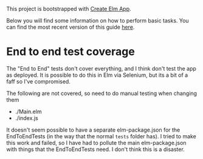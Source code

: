 This project is bootstrapped with [Create Elm App](https://github.com/halfzebra/create-elm-app).

Below you will find some information on how to perform basic tasks.
You can find the most recent version of this guide [here](https://github.com/halfzebra/create-elm-app/blob/master/template/README.md).

# End to end test coverage

The "End to End" tests don't cover everything, and I think don't test the app as deployed. It is possible to do this in Elm via Selenium, but its a bit of a faff so I've compromised.

The following are not covered, so need to do manual testing when changing them

- ./Main.elm
- ./index.js

It doesn't seem possible to have a separate elm-package.json for the EndToEndTests (in the way that the normal `tests` folder has). I tried to make this work and failed, so I have had to pollute the main elm-package.json with things that the EndToEndTests need. I don't think this is a disaster.